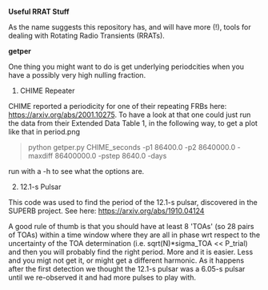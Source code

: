 <b> Useful RRAT Stuff </b>

As the name suggests this repository has, and will have more (!),
tools for dealing with Rotating Radio Transients (RRATs). 

<b> getper </b>

One thing you might want to do is get underlying periodcities when you
have a possibly very high nulling fraction. 

1. CHIME Repeater

CHIME reported a periodicity for one of their repeating FRBs here:
https://arxiv.org/abs/2001.10275. To have a look at that one could
just run the data from their Extended Data Table 1, in the following
way, to get a plot like that in period.png

> python getper.py CHIME_seconds -p1 86400.0 -p2 8640000.0 -maxdiff 86400000.0 -pstep 8640.0 -days

run with a -h to see what the options are.

2. 12.1-s Pulsar

This code was used to find the period of the 12.1-s pulsar, discovered
in the SUPERB project. See here: https://arxiv.org/abs/1910.04124

A good rule of thumb is that you should have at least 8 'TOAs' (so 28
pairs of TOAs) within a time window where they are all in phase wrt
respect to the uncertainty of the TOA determination
(i.e. sqrt(N)*sigma_TOA << P_trial) and then you will probably find
the right period. More and it is easier. Less and you migt not get it,
or might get a different harmonic. As it happens after the first
detection we thought the 12.1-s pulsar was a 6.05-s pulsar until we
re-observed it and had more pulses to play with.

